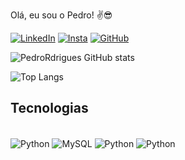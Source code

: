 Olá, eu sou o Pedro! ✌️😎

[![LinkedIn](https://img.shields.io/badge/LinkedIn-0077B5?style=for-the-badge&logo=linkedin&logoColor=white)](https://www.linkedin.com/in/pedrordrigues/)
[![Insta](https://img.shields.io/badge/Instagram-E4405F?style=for-the-badge&logo=instagram&logoColor=white)](https://www.instagram.com/r0drigues_pedro/)
[![GitHub](	https://img.shields.io/badge/GitHub-100000?style=for-the-badge&logo=github&logoColor=white)](https://github.com/PedroRdrigues)

![PedroRdrigues GitHub stats](https://github-readme-stats.vercel.app/api?username=PedroRdrigues&show_icons=true&theme=tokyonight)

![Top Langs](https://github-readme-stats.vercel.app/api/top-langs/?username=PedroRdrigues&layout=compact)

## Tecnologias
<div style="display: inline_block"><br/>
  <img align="center" alt="Python" src="https://img.shields.io/badge/Python-3776AB?style=for-the-badge&logo=python&logoColor=white"/>
  <img align="center" alt="MySQL" src="https://img.shields.io/badge/MySQL-00000F?style=for-the-badge&logo=mysql&logoColor=white"/>
  <img align="center" alt="Python" src="https://img.shields.io/badge/SQLite-07405E?style=for-the-badge&logo=sqlite&logoColor=white"/>
  <img align="center" alt="Python" src="https://img.shields.io/badge/Google_Cloud-4285F4?style=for-the-badge&logo=google-cloud&logoColor=white"/>
</div>
